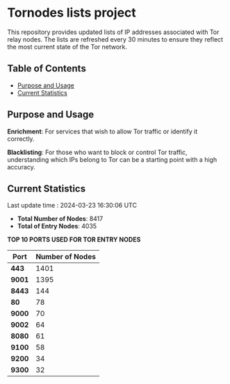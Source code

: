 # Tornodes lists project

This repository provides updated lists of IP addresses associated with Tor relay nodes. The lists are refreshed every 30 minutes to ensure they reflect the most current state of the Tor network.

## Table of Contents

- [Purpose and Usage](#purpose-and-usage)
- [Current Statistics](#current-statistics)


## Purpose and Usage

**Enrichment**: For services that wish to allow Tor traffic or identify it correctly.

**Blacklisting**: For those who want to block or control Tor traffic, understanding which IPs belong to Tor can be a starting point with a high accuracy.

## Current Statistics

Last update time : 2024-03-23 16:30:06 UTC

- **Total Number of Nodes**: 8417
- **Total of Entry Nodes**: 4035

**TOP 10 PORTS USED FOR TOR ENTRY NODES**

| **Port** | **Number of Nodes** |
|------|-----------------|
| **443**   | 1401  |
| **9001**   | 1395  |
| **8443**   | 144  |
| **80**   | 78  |
| **9000**   | 70  |
| **9002**   | 64  |
| **8080**   | 61  |
| **9100**   | 58  |
| **9200**   | 34  |
| **9300**   | 32  |


